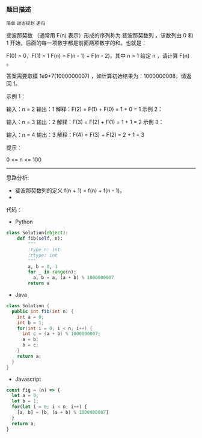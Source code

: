 ### 题目描述

`简单` `动态规划` `递归`

斐波那契数 （通常用 F(n) 表示）形成的序列称为 斐波那契数列 。该数列由 0 和 1 开始，后面的每一项数字都是前面两项数字的和。也就是：

F(0) = 0，F(1) = 1
F(n) = F(n - 1) + F(n - 2)，其中 n > 1
给定 n ，请计算 F(n) 。

答案需要取模 1e9+7(1000000007) ，如计算初始结果为：1000000008，请返回 1。

示例 1：

输入：n = 2
输出：1
解释：F(2) = F(1) + F(0) = 1 + 0 = 1
示例 2：

输入：n = 3
输出：2
解释：F(3) = F(2) + F(1) = 1 + 1 = 2
示例 3：

输入：n = 4
输出：3
解释：F(4) = F(3) + F(2) = 2 + 1 = 3

提示：

0 <= n <= 100

---

思路分析:

- 斐波那契数列的定义 f(n + 1) = f(n) + f(n - 1)。
-  



代码：

- Python

```python
class Solution(object):
    def fib(self, n):
        """
        :type n: int
        :rtype: int
        """
        a, b = 0, 1
        for _ in range(n):
          a, b = a, (a + b) % 1000000007
        return a
```

- Java

```java
class Solution {
  public int fib(int n) {
    int a = 0;
    int b = 1;
    for(int i = 0; i < n; i++) {
      int c = (a + b) % 1000000007;
      a = b;
      b = c;
    }
    return a;
  }
}
```

- Javascript 

```javascript
const fig = (n) => {
  let a = 0;
  let b = 1;
  for(let i = 0; i < n; i++) {
    [a, b] = [b, (a + b) % 1000000007]
  }
  return a;
}
```

